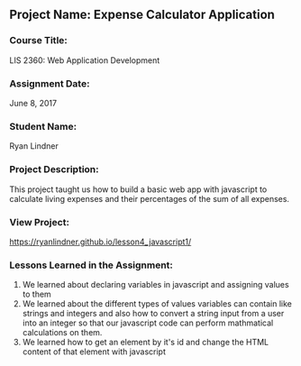 ## Project Name:  Expense Calculator Application

### Course Title:
LIS 2360:  Web Application Development

### Assignment Date:  
June 8, 2017

### Student Name:  
Ryan Lindner

### Project Description:
This project taught us how to build a basic web app with javascript to calculate living expenses and their percentages of the sum of all expenses.

### View Project:
https://ryanlindner.github.io/lesson4_javascript1/

### Lessons Learned in the Assignment:
1. We learned about declaring variables in javascript and assigning values to them
2. We learned about the different types of values variables can contain like strings and integers and also how to convert a string input from a user into an integer so that our javascript code can perform mathmatical calculations on them.
3. We learned how to get an element by it's id and change the HTML content of that element with javascript

